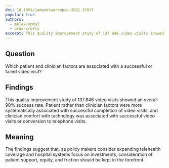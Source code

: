 ```yaml
---
doi: 10.1001/jamanetworkopen.2021.32917
popular: true
authors:
  - melek-somai
  - brad-crotty
excerpt: This quality improvement study of 137 846 video visits showed an overall 90% success rate. Patient rather than clinician factors were more systematically associated with successful completion of video visits, and clinician comfort with technology was associated with successful video visits or conversion to telephone visits. The findings suggest that, as policy makers consider expanding telehealth coverage and hospital systems focus on investments, consideration of patient support, equity, and friction should be kept in the forefront.
---
```


## Question

Which patient and clinician factors are associated with a successful or failed video visit?

## Findings

This quality improvement study of 137 846 video visits showed an overall 90% success rate. Patient rather than clinician factors were more systematically associated with successful completion of video visits, and clinician comfort with technology was associated with successful video visits or conversion to telephone visits.

## Meaning

The findings suggest that, as policy makers consider expanding telehealth coverage and hospital systems focus on investments, consideration of patient support, equity, and friction should be kept in the forefront.
